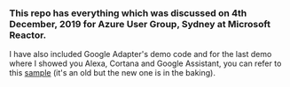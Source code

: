 ### This repo has everything which was discussed on 4th December, 2019 for Azure User Group, Sydney at Microsoft Reactor. 

I have also included Google Adapter's demo code and for the last demo where I showed you Alexa, Cortana and Google Assistant, you can refer to this [sample](https://github.com/BotBuilderCommunity/botbuilder-community-dotnet/tree/develop/samples/Cortana%20Assistant%20Alexa%20Sample) (it's an old but the new one is in the baking).

